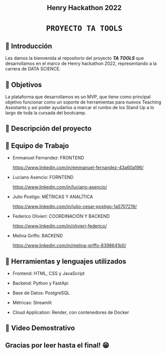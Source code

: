 
# <h2 align=center> **Henry Hackathon 2022** </h2>

# <h1 align=center>**`PROYECTO TA TOOLS`**</h1>

##  :small_orange_diamond: **Introducción**
 
Les damos la bienvenida al repositorio del proyecto ***TA TOOLS*** que desarrollamos en el marco de Henry hackathon 2022, representando a la carrera de DATA SCIENCE.

##  :small_orange_diamond: **Objetivos**

La plataforma que desarrollamos es un MVP, que tiene como principal objetivo funcionar como un soporte de herramientas para nuevos Teaching Assistants y así poder ayudarlos a marcar el rumbo de los Stand Up a lo largo de toda la cursada del bootcamp.

  
## :small_orange_diamond: **Descripción del proyecto**




## :small_orange_diamond: **Equipo de Trabajo**

 - Emmanuel Fernandez: FRONTEND
 
    https://www.linkedin.com/in/emmanuel-fernandez-43a60a196/
 
 - Luciano Asencio: FORNTEND
 
   https://www.linkedin.com/in/luciano-asencio/
 
 - Julio Postigo: MÉTRICAS Y ANALÍTICA
 
   https://www.linkedin.com/in/julio-cesar-postigo-1a5707219/
 
 - Federico Olivieri: COORDINACIÓN Y BACKEND
 
   https://www.linkedin.com/in/olivieri-federico/
 
 - Melina Griffo: BACKEND 
 
   https://www.linkedin.com/in/melina-griffo-8398641b0/
 
 
## :small_orange_diamond: **Herramientas y lenguajes utilizados**

- Frontend: HTML, CSS y JavaScript 

- Backend: Python y FastApi

- Base de Datos: PostgreSQL

- Métricas: Streamlit

- Cloud Application: Render, con contenedores de Docker

## :small_orange_diamond: **Video Demostrativo**

## **Gracias por leer hasta el final! :grin:**
